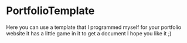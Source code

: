 # PortfolioTemplate

Here you can use a template that I programmed myself for your portfolio website it has a little game in it to get a document I hope you like it ;)
